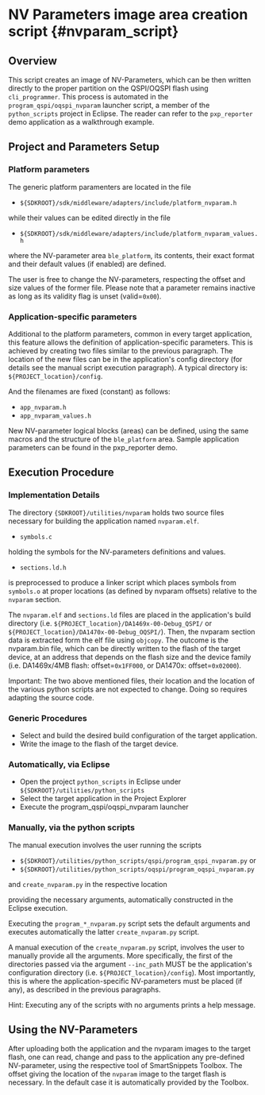 NV Parameters image area creation script {#nvparam_script}
===================================================

## Overview

This script creates an image of NV-Parameters, which can be then written directly to the proper partition on the QSPI/OQSPI flash using `cli_programmer`.
This process is automated in the `program_qspi/oqspi_nvparam` launcher script, a member of the `python_scripts` project in Eclipse.
The reader can refer to the `pxp_reporter` demo application as a walkthrough example.

## Project and Parameters Setup

### Platform parameters

The generic platform paramenters are located in the file 
- `${SDKROOT}/sdk/middleware/adapters/include/platform_nvparam.h`

while their values can be edited directly in the file

- `${SDKROOT}/sdk/middleware/adapters/include/platform_nvparam_values.h`

where the NV-parameter area `ble_platform`, its contents, their exact format and their default values (if enabled) are defined.

The user is free to change the NV-parameters, respecting the offset and size values of the former file.
Please note that a parameter remains inactive as long as its validity flag is unset (valid=`0x00`).

### Application-specific parameters

Additional to the platform parameters, common in every target application, this feature allows the definition of application-specific parameters.
This is achieved by creating two files similar to the previous paragraph.
The location of the new files can be in the application's config directory (for details see the manual script execution paragraph).
A typical directory is: `${PROJECT_location}/config`.

And the filenames are fixed (constant) as follows:
- `app_nvparam.h`
- `app_nvparam_values.h`

New NV-parameter logical blocks (areas) can be defined, using the same macros and the structure of the `ble_platform` area.
Sample application parameters can be found in the pxp_reporter demo.

## Execution Procedure

### Implementation Details

The directory `{SDKROOT}/utilities/nvparam` holds two source files necessary for building the application named `nvparam.elf`.

- `symbols.c`

holding the symbols for the NV-parameters definitions and values.

- `sections.ld.h`

is preprocessed to produce a linker script which places symbols from `symbols.o` at proper locations (as defined by nvparam offsets) relative to the `nvparam` section.

The `nvparam.elf` and `sections.ld` files are placed in the application's build directory (i.e. `${PROJECT_location}/DA1469x-00-Debug_QSPI/` or `${PROJECT_location}/DA1470x-00-Debug_OQSPI/`).
Then, the nvparam section data is extracted form the elf file using `objcopy`.
The outcome is the nvparam.bin file, which can be directly written to the flash of the target device, at an address that depends on the flash size and the device family (i.e. DA1469x/4MB flash: offset=`0x1FF000`, or DA1470x: offset=`0x02000`).

Important: The two above mentioned files, their location and the location of the various python scripts are not expected to change. Doing so requires adapting the source code.

### Generic Procedures

- Select and build the desired build configuration of the target application.
- Write the image to the flash of the target device.

### Automatically, via Eclipse

- Open the project `python_scripts` in Eclipse under `${SDKROOT}/utilities/python_scripts`
- Select the target application in the Project Explorer
- Execute the program_qspi/oqspi_nvparam launcher

### Manually, via the python scripts

The manual execution involves the user running the scripts
- `${SDKROOT}/utilities/python_scripts/qspi/program_qspi_nvparam.py`
or
- `${SDKROOT}/utilities/python_scripts/oqspi/program_oqspi_nvparam.py`

and `create_nvparam.py` in the respective location


providing the necessary arguments, automatically constructed in the Eclipse execution.

Executing the `program_*_nvparam.py` script sets the default arguments and executes automatically the latter `create_nvparam.py` script.

A manual execution of the `create_nvparam.py` script, involves the user to manually provide all the arguments.
More specifically, the first of the directories passed via the argument `--inc_path` MUST be the application's configuration directory (i.e. `${PROJECT_location}/config`).
Most importantly, this is where the application-specific NV-parameters must be placed (if any), as described in the previous paragraphs.

Hint: Executing any of the scripts with no arguments prints a help message.

## Using the NV-Parameters

After uploading both the application and the nvparam images to the target flash, one can read, change and pass to the application any pre-defined NV-parameter, using the respective tool of SmartSnippets Toolbox.
The offset giving the location of the `nvparam` image to the target flash is necessary.
In the default case it is automatically provided by the Toolbox.
